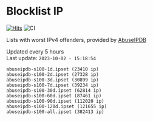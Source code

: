 # Blocklist IP

[![Hits](https://hits.seeyoufarm.com/api/count/incr/badge.svg?url=https%3A%2F%2Fgithub.com%2Fborestad%2Fblocklist-ip%2F&count_bg=%2379C83D&title_bg=%23555555&icon=&icon_color=%23E7E7E7&title=hits&edge_flat=false)](https://hits.seeyoufarm.com)  ![CI](https://img.shields.io/github/workflow/status/borestad/blocklist-ip/CI?style=flat-square)

Lists with worst IPv4 offenders, provided by [AbuseIPDB](https://www.abuseipdb.com/)

<!-- FOOTER-PLACEHOLDER -->
Updated every 5 hours<br>
Last update: `2023-10-02 - 15:18:54`
```
abuseipdb-s100-1d.ipset (23410 ip)
abuseipdb-s100-2d.ipset (27328 ip)
abuseipdb-s100-3d.ipset (30899 ip)
abuseipdb-s100-7d.ipset (39234 ip)
abuseipdb-s100-30d.ipset (62814 ip)
abuseipdb-s100-60d.ipset (87461 ip)
abuseipdb-s100-90d.ipset (112020 ip)
abuseipdb-s100-120d.ipset (121655 ip)
abuseipdb-s100-all.ipset (382413 ip)
```

